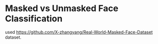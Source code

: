 # Masked vs Unmasked Face Classification

used https://github.com/X-zhangyang/Real-World-Masked-Face-Dataset dataset.



